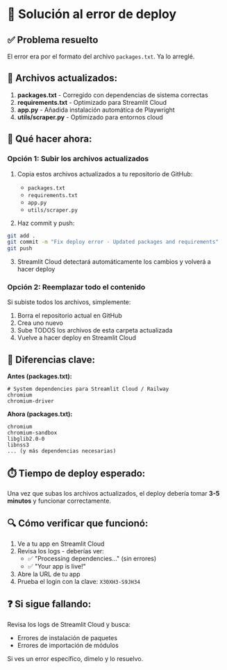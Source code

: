 # 🔧 Solución al error de deploy

## ✅ Problema resuelto

El error era por el formato del archivo `packages.txt`. Ya lo arreglé.

## 📝 Archivos actualizados:

1. **packages.txt** - Corregido con dependencias de sistema correctas
2. **requirements.txt** - Optimizado para Streamlit Cloud
3. **app.py** - Añadida instalación automática de Playwright
4. **utils/scraper.py** - Optimizado para entornos cloud

## 🚀 Qué hacer ahora:

### Opción 1: Subir los archivos actualizados

1. Copia estos archivos actualizados a tu repositorio de GitHub:
   - `packages.txt`
   - `requirements.txt`
   - `app.py`
   - `utils/scraper.py`

2. Haz commit y push:
```bash
git add .
git commit -m "Fix deploy error - Updated packages and requirements"
git push
```

3. Streamlit Cloud detectará automáticamente los cambios y volverá a hacer deploy

### Opción 2: Reemplazar todo el contenido

Si subiste todos los archivos, simplemente:

1. Borra el repositorio actual en GitHub
2. Crea uno nuevo
3. Sube TODOS los archivos de esta carpeta actualizada
4. Vuelve a hacer deploy en Streamlit Cloud

## 🎯 Diferencias clave:

**Antes (packages.txt):**
```
# System dependencies para Streamlit Cloud / Railway
chromium
chromium-driver
```

**Ahora (packages.txt):**
```
chromium
chromium-sandbox
libglib2.0-0
libnss3
... (y más dependencias necesarias)
```

## ⏱️ Tiempo de deploy esperado:

Una vez que subas los archivos actualizados, el deploy debería tomar **3-5 minutos** y funcionar correctamente.

## 🔍 Cómo verificar que funcionó:

1. Ve a tu app en Streamlit Cloud
2. Revisa los logs - deberías ver:
   - ✅ "Processing dependencies..." (sin errores)
   - ✅ "Your app is live!"
3. Abre la URL de tu app
4. Prueba el login con la clave: `X30XH3-S9JH34`

## ❓ Si sigue fallando:

Revisa los logs de Streamlit Cloud y busca:
- Errores de instalación de paquetes
- Errores de importación de módulos

Si ves un error específico, dímelo y lo resuelvo.
